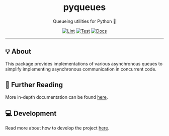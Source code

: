 <h1 align="center">pyqueues</h1>

<div align="center">

Queueing utilities for Python 🐍

[![Lint](https://github.com/radio-aktywne/pyqueues/actions/workflows/lint.yaml/badge.svg)](https://github.com/radio-aktywne/pyqueues/actions/workflows/lint.yaml)
[![Test](https://github.com/radio-aktywne/pyqueues/actions/workflows/test.yaml/badge.svg)](https://github.com/radio-aktywne/pyqueues/actions/workflows/test.yaml)
[![Docs](https://github.com/radio-aktywne/pyqueues/actions/workflows/docs.yaml/badge.svg)](https://github.com/radio-aktywne/pyqueues/actions/workflows/docs.yaml)

</div>

---

## 💡 About

This package provides implementations of various asynchronous queues
to simplify implementing asynchronous communication in concurrent code.

## 📄 Further Reading

More in-depth documentation can be found
[here](https://radio-aktywne.github.io/pyqueues).

## 💻 Development

Read more about how to develop the project
[here](https://github.com/radio-aktywne/pyqueues/blob/main/CONTRIBUTING.md).

